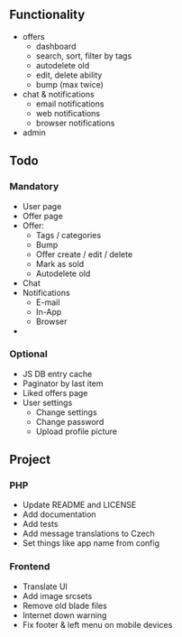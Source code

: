 ## Functionality
* offers
    * dashboard
    * search, sort, filter by tags
    * autodelete old
    * edit, delete ability
    * bump (max twice)
* chat & notifications
    * email notifications
    * web notifications
    * browser notifications
* admin

## Todo

### Mandatory
* User page
* Offer page
* Offer:
    * Tags / categories
    * Bump
    * Offer create / edit / delete
    * Mark as sold
    * Autodelete old
* Chat
* Notifications
    * E-mail
    * In-App
    * Browser
* 

### Optional
* JS DB entry cache
* Paginator by last item
* Liked offers page
* User settings
    * Change settings
    * Change password
    * Upload profile picture

## Project

### PHP
* Update README and LICENSE
* Add documentation
* Add tests
* Add message translations to Czech
* Set things like app name from config

### Frontend
* Translate UI
* Add image srcsets
* Remove old blade files
* Internet down warning
* Fix footer & left menu on mobile devices